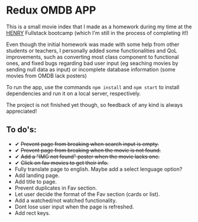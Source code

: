 
# Redux OMDB APP

This is a small movie index that I made as a homework during my time at the [HENRY](https://www.soyhenry.com/) Fullstack bootcamp (which I'm still in the process of completing it!)

Even though the initial homework was made with some help from other students or teachers, I personally added some functionalities and QoL improvements, such as converting most class component to functional ones, and fixed bugs regarding bad user input (eg seaching movies by sending null data as input) or incomplete database information (some movies from OMDB lack posters)

To run the app, use the commands ```npm install``` and ```npm start``` to install dependencies and run it on a local server, respectively.

The project is not finished yet though, so feedback of any kind is always appreciated!

## To do's: 

* ✔ ~~Prevent page from breaking when search input is empty.~~
* ✔ ~~Prevent page from breaking when the movie is not found.~~
* ✔ ~~Add a "IMG not found" poster when the movie lacks one.~~
* ✔ ~~Click on fav movies to get their info.~~
* Fully translate page to english. Maybe add a select lenguage option?
* Add landing page.
* Add title to page.
* Prevent duplicates in Fav section.
* Let user decide the format of the Fav section (cards or list).
* Add a watched/not watched functionality.
* Dont lose user input when the page is refreshed. 
* Add rect keys.



